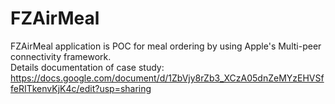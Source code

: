 # FZAirMeal
FZAirMeal application is POC for meal ordering by using Apple's Multi-peer connectivity framework.<br />
Details documentation of case study: https://docs.google.com/document/d/1ZbVjy8rZb3_XCzA05dnZeMYzEHVSffeRITkenvKjK4c/edit?usp=sharing

